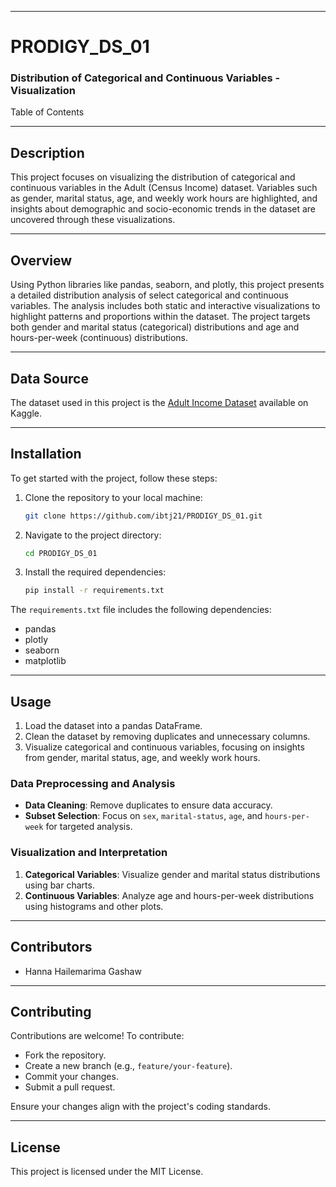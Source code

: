 ___
# PRODIGY_DS_01
### Distribution of Categorical and Continuous Variables - Visualization
Table of Contents
___
## Description
This project focuses on visualizing the distribution of categorical and continuous variables in the Adult (Census Income) dataset. Variables such as gender, marital status, age, and weekly work hours are highlighted, and insights about demographic and socio-economic trends in the dataset are uncovered through these visualizations.
___
## Overview
Using Python libraries like pandas, seaborn, and plotly, this project presents a detailed distribution analysis of select categorical and continuous variables. The analysis includes both static and interactive visualizations to highlight patterns and proportions within the dataset. The project targets both gender and marital status (categorical) distributions and age and hours-per-week (continuous) distributions.
___

## Data Source

The dataset used in this project is the [Adult Income Dataset](https://www.kaggle.com/datasets/wenruliu/adult-income-dataset) available on Kaggle.
___
## Installation

To get started with the project, follow these steps:

1. Clone the repository to your local machine:
    ```bash
    git clone https://github.com/ibtj21/PRODIGY_DS_01.git
    ```

2. Navigate to the project directory:
    ```bash
    cd PRODIGY_DS_01
    ```

3. Install the required dependencies:
    ```bash
    pip install -r requirements.txt
    ```

The `requirements.txt` file includes the following dependencies:

- pandas
- plotly
- seaborn
- matplotlib
___

## Usage

1. Load the dataset into a pandas DataFrame.
2. Clean the dataset by removing duplicates and unnecessary columns.
3. Visualize categorical and continuous variables, focusing on insights from gender, marital status, age, and weekly work hours.

### Data Preprocessing and Analysis
- **Data Cleaning**: Remove duplicates to ensure data accuracy.
- **Subset Selection**: Focus on `sex`, `marital-status`, `age`, and `hours-per-week` for targeted analysis.

### Visualization and Interpretation
1. **Categorical Variables**: Visualize gender and marital status distributions using bar charts.
2. **Continuous Variables**: Analyze age and hours-per-week distributions using histograms and other plots.
___
## Contributors
- Hanna Hailemarima Gashaw
___
## Contributing
Contributions are welcome! To contribute:

- Fork the repository.
- Create a new branch (e.g., `feature/your-feature`).
- Commit your changes.
- Submit a pull request.

Ensure your changes align with the project's coding standards.
___

## License
This project is licensed under the MIT License.
